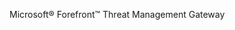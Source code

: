 <Token xmlns:xlink="http://www.w3.org/1999/xlink">Microsoft® Forefront™ Threat Management Gateway</Token>